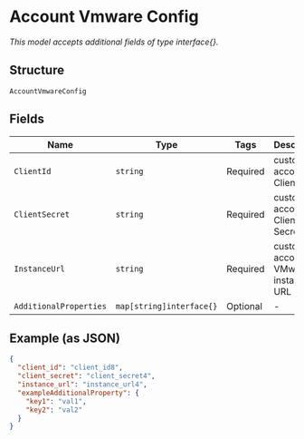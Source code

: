 
# Account Vmware Config

*This model accepts additional fields of type interface{}.*

## Structure

`AccountVmwareConfig`

## Fields

| Name | Type | Tags | Description |
|  --- | --- | --- | --- |
| `ClientId` | `string` | Required | customer account Client ID |
| `ClientSecret` | `string` | Required | customer account Client Secret |
| `InstanceUrl` | `string` | Required | customer account VMware instance URL |
| `AdditionalProperties` | `map[string]interface{}` | Optional | - |

## Example (as JSON)

```json
{
  "client_id": "client_id8",
  "client_secret": "client_secret4",
  "instance_url": "instance_url4",
  "exampleAdditionalProperty": {
    "key1": "val1",
    "key2": "val2"
  }
}
```

